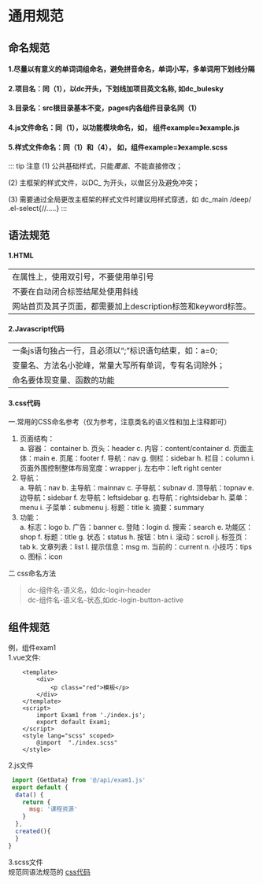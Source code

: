 # 通用规范
## 命名规范
 #### 1.尽量以有意义的单词词组命名，避免拼音命名，单词小写，多单词用下划线分隔
 #### 2.项目名：同（1），以dc开头，下划线加项目英文名称, 如dc_bulesky

 #### 3.目录名：src根目录基本不变，pages内各组件目录名同（1）
 #### 4.js文件命名：同（1），以功能模块命名，如， 组件example=》example.js
 #### 5.样式文件命名：同（1）和（4）， 如，组件example=》example.scss
::: tip 注意
 (1)  公共基础样式，只能*覆盖*、不能直接修改；

 (2)  主框架的样式文件，以DC_ 为开头，以做区分及避免冲突；
 
 (3)  需要通过全局更改主框架的样式文件时建议用样式穿透，如 dc_main /deep/ .el-select{//.....} 
:::
## 语法规范
 #### 1.HTML
 <table>
    <tr>
        <td>在属性上，使用双引号，不要使用单引号</td>
    </tr>
     <tr>
        <td>不要在自动闭合标签结尾处使用斜线</td>
    </tr>
     <tr>
        <td>网站首页及其子页面，都需要加上description标签和keyword标签。</td>
    </tr>
</table>

 #### 2.Javascript代码
 <table>
    <tr>
        <td>一条js语句独占一行，且必须以“;”标识语句结束，如：a=0;</td>
    </tr>
     <tr>
        <td>变量名、方法名小驼峰，常量大写所有单词，专有名词除外；</td>
    </tr>
     <tr>
        <td>命名要体现变量、函数的功能</td>
    </tr>
</table>

#### 3.css代码
一.常用的CSS命名参考（仅为参考，注意类名的语义性和加上注释即可）

1)	页面结构：  
a.	容器： container
b.	页头：header
c.	内容：content/container
d.	页面主体：main
e.	页尾：footer
f.	导航：nav
g.	侧栏：sidebar
h.	栏目：column
i.	页面外围控制整体布局宽度：wrapper
j.	左右中：left right center
2)	导航：  
a.	导航：nav
b.	主导航：mainnav
c.	子导航：subnav
d.	顶导航：topnav
e.	边导航：sidebar
f.	左导航：leftsidebar
g.	右导航：rightsidebar
h.	菜单：menu
i.	子菜单：submenu
j.	标题：title
k.	摘要：summary
3)	功能：  
a.	标志：logo
b.	广告：banner
c.	登陆：login
d.	搜索：search
e.	功能区：shop
f.	标题：title
g.	状态：status
h.	按钮：btn
i.	滚动：scroll
j.	标签页：tab
k.	文章列表：list
l.	提示信息：msg
m.	当前的：current
n.	小技巧：tips
o.	图标：icon

二 css命名方法  
   >dc-组件名-语义名，如dc-login-header  
   >dc-组件名-语义名-状态,如dc-login-button-active

## 组件规范
例，组件exam1  
1.vue文件:
```vue
    <template>
        <div>
            <p class="red">模板</p> 
        </div>     
    </template>
    <script>
        import Exam1 from './index.js';
        export default Exam1;
    </script>
    <style lang="scss" scoped>
        @import  "./index.scss"
    </style>
```
2.js文件
```js
 import {GetData} from '@/api/exam1.js'
 export default {
  data() {
    return {
      msg: '课程资源'
    }
  },
  created(){
  }
}
```
3.scss文件  
规范同语法规范的 [css代码](#语法规范)